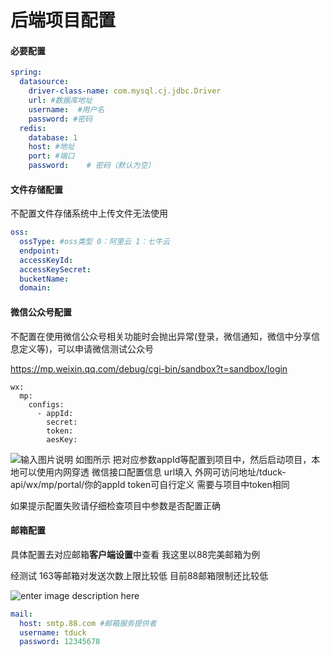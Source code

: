 # 后端项目配置



#### 必要配置

```yaml
spring:
  datasource:
    driver-class-name: com.mysql.cj.jdbc.Driver
    url: #数据库地址
    username:  #用户名
    password: #密码
  redis:
    database: 1
    host: #地址
    port: #端口
    password:    # 密码（默认为空）
```

####  文件存储配置

不配置文件存储系统中上传文件无法使用

```yaml
oss:
  ossType: #oss类型 0：阿里云 1：七牛云
  endpoint: 
  accessKeyId: 
  accessKeySecret: 
  bucketName: 
  domain: 
```

#### 微信公众号配置

不配置在使用微信公众号相关功能时会抛出异常(登录，微信通知，微信中分享信息定义等)，可以申请微信测试公众号

https://mp.weixin.qq.com/debug/cgi-bin/sandbox?t=sandbox/login

```
wx:
  mp:
    configs:
      - appId: 
        secret: 
        token: 
        aesKey:
```

![输入图片说明](https://images.gitee.com/uploads/images/2021/0318/174301_a94222ba_1495174.png "屏幕截图.png")
如图所示 把对应参数appId等配置到项目中，然后启动项目，本地可以使用内网穿透
微信接口配置信息
url填入 外网可访问地址/tduck-api/wx/mp/portal/你的appId
token可自行定义 需要与项目中token相同

如果提示配置失败请仔细检查项目中参数是否配置正确



#### 邮箱配置

具体配置去对应邮箱**客户端设置**中查看 我这里以88完美邮箱为例

经测试 163等邮箱对发送次数上限比较低  目前88邮箱限制还比较低



![enter image description here](https://images.gitee.com/uploads/images/2021/0327/205930_b43a1860_1495174.png "屏幕截图.png")

```yaml
mail:
  host: smtp.88.com #邮箱服务提供者
  username: tduck 
  password: 12345678
```

